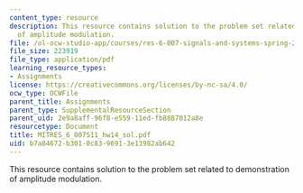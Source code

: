 ```yaml
---
content_type: resource
description: This resource contains solution to the problem set related to demonstration
  of amplitude modulation.
file: /ol-ocw-studio-app/courses/res-6-007-signals-and-systems-spring-2011/b7a84672b3010c8396913e13982ab642_MITRES_6_007S11_hw14_sol.pdf
file_size: 223919
file_type: application/pdf
learning_resource_types:
- Assignments
license: https://creativecommons.org/licenses/by-nc-sa/4.0/
ocw_type: OCWFile
parent_title: Assignments
parent_type: SupplementalResourceSection
parent_uid: 2e9a8aff-96f8-e559-11ed-fb8887012a8e
resourcetype: Document
title: MITRES_6_007S11_hw14_sol.pdf
uid: b7a84672-b301-0c83-9691-3e13982ab642
---
```

This resource contains solution to the problem set related to demonstration of amplitude modulation.